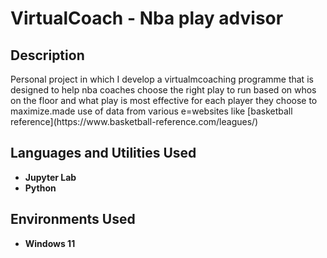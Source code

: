 <h1>VirtualCoach - Nba play advisor</h1>


<h2>Description</h2>
Personal project in which I develop a virtualmcoaching programme that is designed to help nba coaches choose the right play to run based on whos on the floor and what play is most effective for each player they choose to maximize.made use of data from various e=websites like [basketball reference](https://www.basketball-reference.com/leagues/)
<br />


<h2>Languages and Utilities Used</h2>

- <b>Jupyter Lab</b> 
- <b>Python</b>

<h2>Environments Used </h2>

- <b>Windows 11</b>

